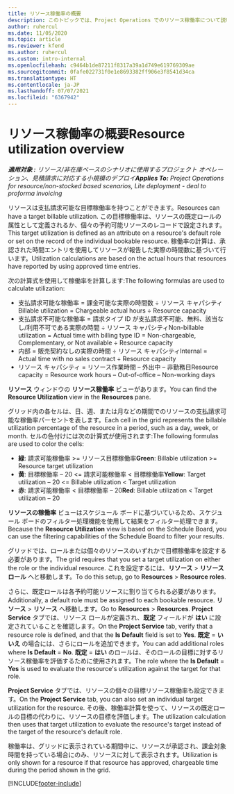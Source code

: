 ```yaml
---
title: リソース稼働率の概要
description: このトピックでは、Project Operations でのリソース稼働率について説明します。
author: ruhercul
ms.date: 11/05/2020
ms.topic: article
ms.reviewer: kfend
ms.author: ruhercul
ms.custom: intro-internal
ms.openlocfilehash: c9464b1de87211f8317a39a1d749e619769309ae
ms.sourcegitcommit: 0fafe022731f0e1e8693382ff906e3f8541d34ca
ms.translationtype: HT
ms.contentlocale: ja-JP
ms.lasthandoff: 07/07/2021
ms.locfileid: "6367942"
---
```

# <a name="resource-utilization-overview"></a><span data-ttu-id="ef521-103">リソース稼働率の概要</span><span class="sxs-lookup"><span data-stu-id="ef521-103">Resource utilization overview</span></span>

<span data-ttu-id="ef521-104">_**適用対象 :** リソース/非在庫ベースのシナリオに使用するプロジェクト オペレーション、見積請求に対応する小規模のデプロイ_</span><span class="sxs-lookup"><span data-stu-id="ef521-104">_**Applies To:** Project Operations for resource/non-stocked based scenarios, Lite deployment - deal to proforma invoicing_</span></span>

<span data-ttu-id="ef521-105">リソースは支払請求可能な目標稼働率を持つことができます。</span><span class="sxs-lookup"><span data-stu-id="ef521-105">Resources can have a target billable utilization.</span></span> <span data-ttu-id="ef521-106">この目標稼働率は、リソースの既定ロールの属性として定義されるか、個々の予約可能リソースのレコードで設定されます。</span><span class="sxs-lookup"><span data-stu-id="ef521-106">This target utilization is defined as an attribute on a resource's default role or set on the record of the individual bookable resource.</span></span> <span data-ttu-id="ef521-107">稼働率の計算は、承認された時間エントリを使用してリソースが報告した実際の時間数に基づいて行います。</span><span class="sxs-lookup"><span data-stu-id="ef521-107">Utilization calculations are based on the actual hours that resources have reported by using approved time entries.</span></span>

<span data-ttu-id="ef521-108">次の計算式を使用して稼働率を計算します:</span><span class="sxs-lookup"><span data-stu-id="ef521-108">The following formulas are used to calculate utilization:</span></span>

  - <span data-ttu-id="ef521-109">支払請求可能な稼働率 = 課金可能な実際の時間数 ÷ リソース キャパシティ</span><span class="sxs-lookup"><span data-stu-id="ef521-109">Billable utilization = Chargeable actual hours ÷ Resource capacity</span></span>
  - <span data-ttu-id="ef521-110">支払請求不可能な稼働率 = 請求タイプ ID が支払請求不可能、無料、該当なし/利用不可である実際の時間 ÷ リソース キャパシティ</span><span class="sxs-lookup"><span data-stu-id="ef521-110">Non-billable utilization = Actual time with billing type ID = Non-chargeable, Complementary, or Not available ÷ Resource capacity</span></span>
  - <span data-ttu-id="ef521-111">内部 = 販売契約なしの実際の時間 ÷ リソース キャパシティ</span><span class="sxs-lookup"><span data-stu-id="ef521-111">Internal = Actual time with no sales contract ÷ Resource capacity</span></span>
  - <span data-ttu-id="ef521-112">リソース キャパシティ = リソース作業時間 – 外出中 – 非勤務日</span><span class="sxs-lookup"><span data-stu-id="ef521-112">Resource capacity = Resource work hours – Out-of-office – Non-working days</span></span>

<span data-ttu-id="ef521-113">**リソース** ウィンドウの **リソース稼働率** ビューがあります。</span><span class="sxs-lookup"><span data-stu-id="ef521-113">You can find the **Resource Utilization** view in the **Resources** pane.</span></span>

<span data-ttu-id="ef521-114">グリッド内の各セルは、日、週、または月などの期間でのリソースの支払請求可能な稼働率パーセントを表します。</span><span class="sxs-lookup"><span data-stu-id="ef521-114">Each cell in the grid represents the billable utilization percentage of the resource in a period, such as a day, week, or month.</span></span> <span data-ttu-id="ef521-115">セルの色付けには次の計算式が使用されます:</span><span class="sxs-lookup"><span data-stu-id="ef521-115">The following formulas are used to color the cells:</span></span>

  - <span data-ttu-id="ef521-116">**緑**: 請求可能稼働率 >= リソース目標稼働率</span><span class="sxs-lookup"><span data-stu-id="ef521-116">**Green**: Billable utilization >= Resource target utilization</span></span>
  - <span data-ttu-id="ef521-117">**黄**: 目標稼働率 – 20 <= 請求可能稼働率 < 目標稼働率</span><span class="sxs-lookup"><span data-stu-id="ef521-117">**Yellow**: Target utilization – 20 <= Billable utilization < Target utilization</span></span>
  - <span data-ttu-id="ef521-118">**赤**: 請求可能稼働率 < 目標稼働率 – 20</span><span class="sxs-lookup"><span data-stu-id="ef521-118">**Red**: Billable utilization < Target utilization – 20</span></span>

<span data-ttu-id="ef521-119">**リソースの稼働率** ビューはスケジュール ボードに基づいているため、スケジュール ボードのフィルター処理機能を使用して結果をフィルター処理できます。</span><span class="sxs-lookup"><span data-stu-id="ef521-119">Because the **Resource Utilization** view is based on the Schedule Board, you can use the filtering capabilities of the Schedule Board to filter your results.</span></span>

<span data-ttu-id="ef521-120">グリッドでは、ロールまたは個々のリソースのいずれかで目標稼働率を設定する必要があります。</span><span class="sxs-lookup"><span data-stu-id="ef521-120">The grid requires that you set a target utilization on either the role or the individual resource.</span></span> <span data-ttu-id="ef521-121">これを設定するには、**リソース** > **リソース ロール** へと移動します。</span><span class="sxs-lookup"><span data-stu-id="ef521-121">To do this setup, go to **Resources** > **Resource roles**.</span></span>

<span data-ttu-id="ef521-122">さらに、既定ロールは各予約可能リソースに割り当てられる必要があります。</span><span class="sxs-lookup"><span data-stu-id="ef521-122">Additionally, a default role must be assigned to each bookable resource.</span></span> <span data-ttu-id="ef521-123">**リソース** > **リソース** へ移動します。</span><span class="sxs-lookup"><span data-stu-id="ef521-123">Go to **Resources** > **Resources**.</span></span> <span data-ttu-id="ef521-124">**Project Service** タブでは、リソース ロールが定義され、**既定** フィールドが **はい** に設定されていることを確認します。</span><span class="sxs-lookup"><span data-stu-id="ef521-124">On the **Project Service** tab, verify that a resource role is defined, and that the **Is Default** field is set to **Yes**.</span></span> <span data-ttu-id="ef521-125">**既定** = **いいえ** の場合には、さらにロールを追加できます。</span><span class="sxs-lookup"><span data-stu-id="ef521-125">You can add additional roles where **Is Default** = **No**.</span></span> <span data-ttu-id="ef521-126">**既定** = **はい** のロールは、そのロールの目標に対するリソース稼働率を評価するために使用されます。</span><span class="sxs-lookup"><span data-stu-id="ef521-126">The role where the **Is Default** = **Yes** is used to evaluate the resource's utilization against the target for that role.</span></span>

<span data-ttu-id="ef521-127">**Project Service** タブでは、リソースの個々の目標リソース稼働率も設定できます。</span><span class="sxs-lookup"><span data-stu-id="ef521-127">On the **Project Service** tab, you can also set an individual target utilization for the resource.</span></span> <span data-ttu-id="ef521-128">その後、稼働率計算を使って、リソースの既定ロールの目標の代わりに、リソースの目標を評価します。</span><span class="sxs-lookup"><span data-stu-id="ef521-128">The utilization calculation then uses that target utilization to evaluate the resource's target instead of the target of the resource's default role.</span></span>

<span data-ttu-id="ef521-129">稼働率は、グリッドに表示されている期間中に、リソースが承認され、課金対象時間を持っている場合にのみ、リソースに対して表示されます。</span><span class="sxs-lookup"><span data-stu-id="ef521-129">Utilization is only shown for a resource if that resource has approved, chargeable time during the period shown in the grid.</span></span>


[!INCLUDE[footer-include](../includes/footer-banner.md)]